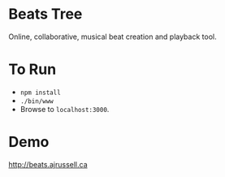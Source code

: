 Beats Tree
==========
Online, collaborative, musical beat creation and playback tool.

To Run
======
* `npm install`
* `./bin/www`
* Browse to `localhost:3000`.

Demo
====
http://beats.ajrussell.ca
